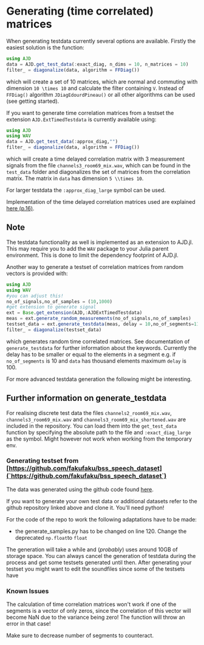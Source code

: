 # Generating (time correlated) matrices
When generating testdata currently several options are available.
Firstly the easiest solution is the function:
```julia
using AJD
data = AJD.get_test_data(:exact_diag, n_dims = 10, n_matrices = 10)
filter_ = diagonalize(data, algorithm = FFDiag())
```
which will create a set of 10 matrices, which are normal and commuting with dimension ``10 \times 10`` and calculate the filter containing ``V``. Instead of `FFDiag()` algorithm `JDiagEdourdPineau()` or all other algorithms can be used (see getting started).

If you want to generate time correlation matrices from a testset the extension `AJD.ExtTimedTestdata` is currently available using:
``` julia
using AJD
using WAV
data = AJD.get_test_data(:approx_diag,"")
filter_ = diagonalize(data, algorithm = FFDiag())
```
which will create a time delayed correlation matrix with 3 measurement signals from the file `channels3_room69_mix.wav`, which can be found in the `test_data` folder and diagonalizes the set of matrices from the correlation matrix. The matrix in `data` has dimension ``5 \\times 10``.

For larger testdata the `:approx_diag_large` symbol can be used.

Implementation of the time delayed correlation matrices used are explained [here (p.16)](https://publishup.uni-potsdam.de/opus4-ubp/frontdoor/deliver/index/docId/501/file/ziehe.pdf).

## Note

The testdata functionality as well is implemented as an extension to AJD.jl. This may require you to add the `WAV` package to your Julia parent environment. This is done to limit the dependency footprint of AJD.jl.


Another way to generate a testset of correlation matrices from random vectors is provided with:

```julia
using AJD
using WAV
#you can adjust this!
no_of_signals,no_of_samples = (10,1000)
#get extension to generate signal
ext = Base.get_extension(AJD,:AJDExtTimedTestdata)
meas = ext.generate_random_measurements(no_of_signals,no_of_samples)
testset_data = ext.generate_testdata(meas, delay = 10,no_of_segments=11,show_warning = false)
filter_ = diagonalize(testset_data)
```
which generates random time correlated matrices. See documentation of `generate_testdata` for further information about the keywords. Currently the delay has to be smaller or equal to the elements in a segment e.g. if `no_of_segments` is 10 and `data` has thousand elements maximum `delay` is 100.

For more advanced testdata generation the following might be interesting.

## Further information on generate_testdata
For realising discrete test data the files `channels2_room69_mix.wav`, `channels3_room69_mix.wav` and  `channels3_room69_mix_shortened.wav` are included in the repository. You can load them into the `get_test_data` function by specifying the absolute path to the file and `:exact_diag_large` as the symbol. Might however not work when working from the temporary env.

### Generating testset from [https://github.com/fakufaku/bss_speech_dataset](`https://github.com/fakufaku/bss_speech_dataset`)
The data was generated using the github code found [here](https://github.com/fakufaku/bss_speech_dataset).

If you want to generate your own test data or additional datasets refer to the github repository linked above and clone it. You'll need python!

For the code of the repo to work the following adaptations have to be made:
- the generate_samples.py has to be changed on line 120. Change the deprecated `np.float`to `float`

The generation will take a while and (*probably*) uses around 10GB of storage space. You can always cancel the generation of testdata during the process and get some testsets generated until then. After generating your testset you might want to edit the soundfiles since some of the testsets have 

### Known Issues

The calculation of time correlation matrices won't work if one of the segments is a vector of only zeros, since the correlation of this vector will become NaN due to the variance being zero! The function will throw an error in that case!

Make sure to decrease number of segments to counteract.